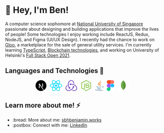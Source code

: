 # 👋 Hey, I'm Ben!

A computer science sophomore at [National University of Singapore](https://www.nus.edu.sg/) passionate about designing and building applications that improve the lives of people! Some technologies I enjoy working include ReactJS, Redux, NodeJS, and Figma (UI/UX Design). I recently had the chance to work on [Gloo](https://gloo-fixr.herokuapp.com/), a marketplace for the sale of general utility services. I'm currently learning [TypeScript](https://www.typescriptlang.org/), [Blockchain technologies](https://ethereum.org/en/), and working on University of Helsinki's [Full Stack Open 2021](https://github.com/sbhbenjamin/fullstackopen-sbhbenjamin).

## Languages and Technologies 🌱

<p align='center'>
  <a href="https://nextjs.org" title="NextJS"><img src="svgs/nextjs.svg" height="35" width="auto" /></a>
  &nbsp;
  <a href="https://reactjs.org" title="React"><img src="svgs/react.svg" height="35" width="auto" /></a>
  &nbsp;
  <a href="https://redux.js.org" title="Redux"><img src="svgs/redux.svg" height="35" width="auto" /></a>
  &nbsp;
  <a href="https://nodejs.org/en/" title="Node.js"><img src="svgs/nodejs.svg" height="35" width="auto" /></a>
  &nbsp;
  <a href="https://www.java.com/en/" title="Java"><img src="svgs/java.svg" height="35" width="auto" /></a>
  &nbsp;
  <a href="https://www.figma.com/" title="Figma"><img src="svgs/figma.svg" height="35" width="auto" /></a>
  &nbsp;
  <a href="https://www.mongodb.com/" title="MongoDB"><img src="svgs/mongodb.svg" height="35" width="auto" /></a>
  &nbsp;
</a>

## Learn more about me! :zap:
<ul>
  <li>:bread: More about me: <a href="https://www.sbhbenjamin.works" title="portfolio">sbhbenjamin.works</a>
  </li>
  <li>:postbox: Connect with me: <a href="https://www.linkedin.com/in/sbhbenjamin" title="linkedin">LinkedIn</a>
  </li>
</ul>

<!--
**sbhbenjamin/sbhbenjamin** is a ✨ _special_ ✨ repository because its `README.md` (this file) appears on your GitHub profile.

Here are some ideas to get you started:

- 🔭 I’m currently working on ...
- 🌱 I’m currently learning ...
- 👯 I’m looking to collaborate on ...
- 🤔 I’m looking for help with ...
- 💬 Ask me about ...
- 📫 How to reach me: ...
- 😄 Pronouns: ...
- ⚡ Fun fact: ...
-->

